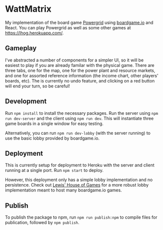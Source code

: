 # WattMatrix

My implementation of the board game [Powergrid](https://boardgamegeek.com/boardgame/2651/power-grid) using [boardgame.io](boardgame.io) and React. You can play Powergrid as well as some other games at https://lhog.herokuapp.com/.

## Gameplay

I've abstracted a number of components for a simpler UI, so it will be easiest to play if you are already familar with the physical game. There are three tabs, one for the map, one for the power
plant and resource markets, and one for assorted reference information (the income chart, other players' boards, etc). The is currently no undo feature, and clicking on a red button will end your turn, so be careful!

## Development

Run `npm install` to install the necessary packages. Run the server using `npm run dev-server` and the client using `npm run dev`. This will instantiate three game boards in a single window for easy testing.

Alternatively, you can run `npm run dev-lobby` (with the server running) to use the basic lobby provided by boardgame.io. 

## Deployment

This is currently setup for deployment to Heroku with the server and client running at a single port. Run `npm start` to deploy.

However, this deployment only has a simple lobby implementation and no persistence. Check out [Lewis' House of Games](https://github.com/sillle14/lhog) for a more robust lobby implementation meant to host many boardgame.io games.

## Publish

To publish the package to npm, run `npm run publish:npm` to compile files for publication, followed by `npm publish`.
